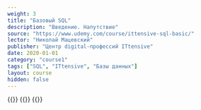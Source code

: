 ```yaml
---
weight: 3
title: "Базовый SQL"
description: "Введение. Напутствие"
source: "https://www.udemy.com/course/ittensive-sql-basic/"
lector: "Николай Мацевский"
publisher: "Центр digital-профессий ITtensive"
date: 2020-01-01
category: "course1"
tags: ["SQL", "ITtensive", "Базы данных"]
layout: course
hidden: false
---
```

{{<players>}}
    {{<protonvideo ae9bdcd596640a1b17ed8cf17a0055d7>}}
{{</players>}}
